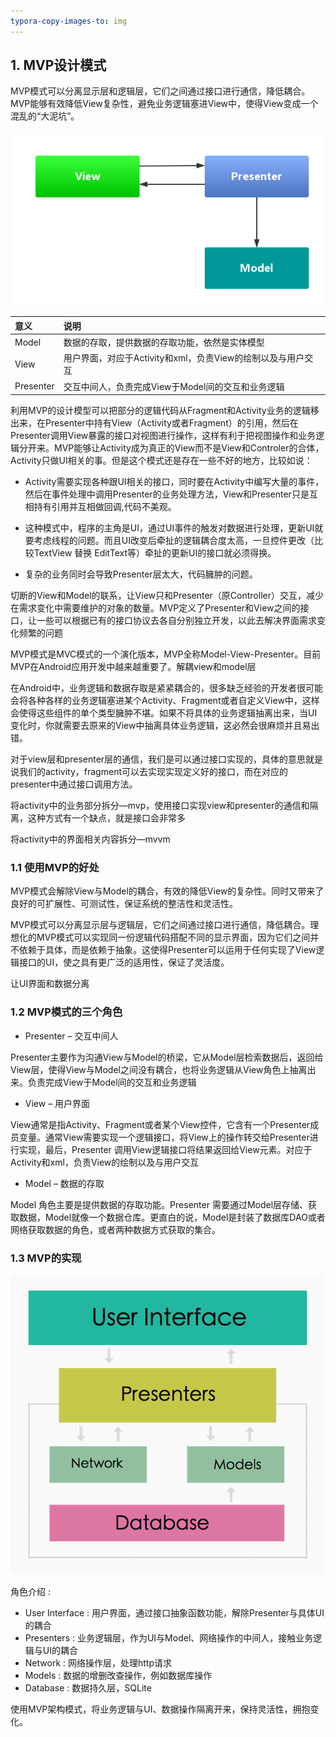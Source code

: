 ```yaml
---
typora-copy-images-to: img
---
```

## 1. MVP设计模式

MVP模式可以分离显示层和逻辑层，它们之间通过接口进行通信，降低耦合。MVP能够有效降低View复杂性，避免业务逻辑塞进View中，使得View变成一个混乱的“大泥坑”。

![mvp模式](img/mvp.png)

| 意义        | 说明                                    |
| :-------- | :------------------------------------ |
| Model     | 数据的存取，提供数据的存取功能，依然是实体模型               |
| View      | 用户界面，对应于Activity和xml，负责View的绘制以及与用户交互 |
| Presenter | 交互中间人，负责完成View于Model间的交互和业务逻辑         |

利用MVP的设计模型可以把部分的逻辑代码从Fragment和Activity业务的逻辑移出来，在Presenter中持有View（Activity或者Fragment）的引用，然后在Presenter调用View暴露的接口对视图进行操作，这样有利于把视图操作和业务逻辑分开来。MVP能够让Activity成为真正的View而不是View和Controler的合体，Activity只做UI相关的事。但是这个模式还是存在一些不好的地方，比较如说：

- Activity需要实现各种跟UI相关的接口，同时要在Activity中编写大量的事件，然后在事件处理中调用Presenter的业务处理方法，View和Presenter只是互相持有引用并互相做回调,代码不美观。

- 这种模式中，程序的主角是UI，通过UI事件的触发对数据进行处理，更新UI就要考虑线程的问题。而且UI改变后牵扯的逻辑耦合度太高，一旦控件更改（比较TextView 替换 EditText等）牵扯的更新UI的接口就必须得换。

- 复杂的业务同时会导致Presenter层太大，代码臃肿的问题。

切断的View和Model的联系，让View只和Presenter（原Controller）交互，减少在需求变化中需要维护的对象的数量。MVP定义了Presenter和View之间的接口，让一些可以根据已有的接口协议去各自分别独立开发，以此去解决界面需求变化频繁的问题

MVP模式是MVC模式的一个演化版本，MVP全称Model-View-Presenter。目前MVP在Android应用开发中越来越重要了。解耦view和model层

在Android中，业务逻辑和数据存取是紧紧耦合的，很多缺乏经验的开发者很可能会将各种各样的业务逻辑塞进某个Activity、Fragment或者自定义View中，这样会使得这些组件的单个类型臃肿不堪。如果不将具体的业务逻辑抽离出来，当UI变化时，你就需要去原来的View中抽离具体业务逻辑，这必然会很麻烦并且易出错。

对于view层和presenter层的通信，我们是可以通过接口实现的，具体的意思就是说我们的activity，fragment可以去实现实现定义好的接口，而在对应的presenter中通过接口调用方法。

将activity中的业务部分拆分—mvp，使用接口实现view和presenter的通信和隔离，这种方式有一个缺点，就是接口会非常多

将activity中的界面相关内容拆分—mvvm

### 1.1 使用MVP的好处

MVP模式会解除View与Model的耦合，有效的降低View的复杂性。同时又带来了良好的可扩展性、可测试性，保证系统的整洁性和灵活性。

MVP模式可以分离显示层与逻辑层，它们之间通过接口进行通信，降低耦合。理想化的MVP模式可以实现同一份逻辑代码搭配不同的显示界面，因为它们之间并不依赖于具体，而是依赖于抽象。这使得Presenter可以运用于任何实现了View逻辑接口的UI，使之具有更广泛的适用性，保证了灵活度。

让UI界面和数据分离

### 1.2 MVP模式的三个角色

- Presenter – 交互中间人

Presenter主要作为沟通View与Model的桥梁，它从Model层检索数据后，返回给View层，使得View与Model之间没有耦合，也将业务逻辑从View角色上抽离出来。负责完成View于Model间的交互和业务逻辑

- View – 用户界面

View通常是指Activity、Fragment或者某个View控件，它含有一个Presenter成员变量。通常View需要实现一个逻辑接口，将View上的操作转交给Presenter进行实现，最后，Presenter 调用View逻辑接口将结果返回给View元素。对应于Activity和xml，负责View的绘制以及与用户交互

- Model – 数据的存取

Model 角色主要是提供数据的存取功能。Presenter 需要通过Model层存储、获取数据，Model就像一个数据仓库。更直白的说，Model是封装了数据库DAO或者网络获取数据的角色，或者两种数据方式获取的集合。

### 1.3 MVP的实现

![](img/architecture.png)

角色介绍 :

- User Interface : 用户界面，通过接口抽象函数功能，解除Presenter与具体UI的耦合
- Presenters : 业务逻辑层，作为UI与Model、网络操作的中间人，接触业务逻辑与UI的耦合
- Network : 网络操作层，处理http请求
- Models : 数据的增删改查操作，例如数据库操作
- Database : 数据持久层，SQLite

使用MVP架构模式，将业务逻辑与UI、数据操作隔离开来，保持灵活性，拥抱变化。